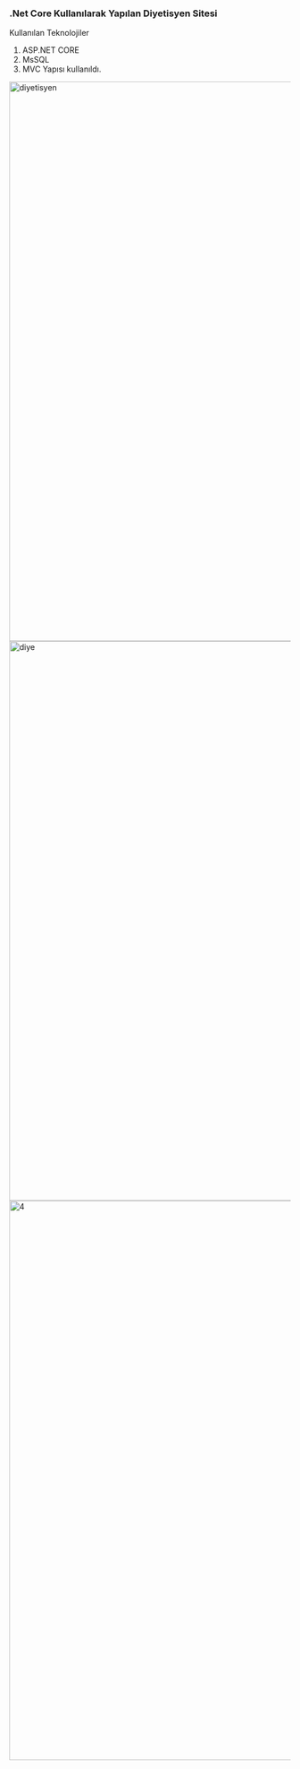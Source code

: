### .Net Core Kullanılarak Yapılan Diyetisyen Sitesi

Kullanılan Teknolojiler

1. ASP.NET CORE
2. MsSQL
3. MVC Yapısı kullanıldı.

<img width="1000" alt="diyetisyen" src="https://user-images.githubusercontent.com/71101248/117727273-7b125b00-b1f0-11eb-9eda-9eca5fbb2e2e.png
" src="https://user-images.githubusercontent.com/71101248/117727279-7d74b500-b1f0-11eb-8e5a-32f2d72ca59d.png"
src="https://user-images.githubusercontent.com/71101248/117727279-7d74b500-b1f0-11eb-8e5a-32f2d72ca59d.png">
<img width="1000" alt="diye" src="https://user-images.githubusercontent.com/71101248/117727279-7d74b500-b1f0-11eb-8e5a-32f2d72ca59d.png">
<img width="1000" alt="4" src="https://user-images.githubusercontent.com/71101248/117727282-7f3e7880-b1f0-11eb-949e-1d13ae448437.png">

